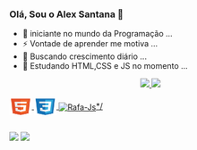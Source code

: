### Olá, Sou o Alex Santana 👋


- 🌱 iniciante no mundo da Programação ...
- ⚡ Vontade de aprender me motiva ...
- 🔭 Buscando crescimento diário ...
- 🤔 Estudando HTML,CSS e JS no momento ...

<div align="center">
  <a href="https://github.com/AleexSantana">
  <img height="180em" src="https://github-readme-stats.vercel.app/api?username=aleexsantana&show_icons=true&theme=gotham&include_all_commits=true&count_private=true"/>
  <img height="180em" src="https://github-readme-stats.vercel.app/api/top-langs/?username=aleexsantana&layout=compact&langs_count=7&theme=gotham"/>
</div>


<div style="display: inline_block"><br>
  <img align="center" alt="Rafa-HTML" height="30" width="40" src="https://raw.githubusercontent.com/devicons/devicon/master/icons/html5/html5-original.svg">
  <img align="center" alt="Rafa-CSS" height="30" width="40" src="https://raw.githubusercontent.com/devicons/devicon/master/icons/css3/css3-original.svg">
  <img align="center" alt="Rafa-Js" height="30" width="40" /*src="https://raw.githubusercontent.com/devicons/devicon/master/icons/javascript/javascript-plain.svg">*/
</div>

##

<div>
  <a href="https://www.instagram.com/alexsanttan/"  "target="_blank"><img src="https://img.shields.io/badge/-Instagram-%23E4405F?style=for-the-badge&logo=instagram&logoColor=white" target="_blank"></a>
  <a href="https://www.linkedin.com/in/alex-santana-70b88b1b5/" "target="_blank"><img src="https://img.shields.io/badge/-LinkedIn-%230077B5?style=for-the-badge&logo=linkedin&logoColor=white" target="_blank"></a>
</div>

